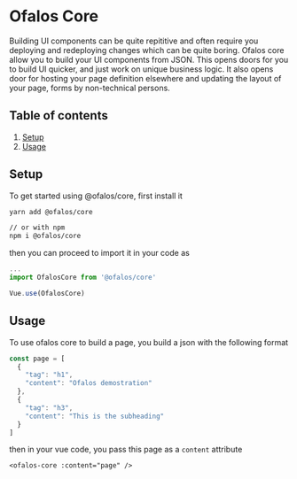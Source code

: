 # Ofalos Core
Building UI components can be quite repititive and often require you deploying and redeploying changes which can be quite boring.
Ofalos core allow you to build your UI components from JSON. This opens doors for you to build UI quicker, and just work on unique business
logic. It also opens door for hosting your page definition elsewhere and updating the layout of your page, forms by non-technical persons.

## Table of contents
1. [Setup](#setup)
1. [Usage](#usage)


## Setup
To get started using @ofalos/core, first install it 
```bash
yarn add @ofalos/core

// or with npm
npm i @ofalos/core
```

then you can proceed to import it in your code as
```js
...
import OfalosCore from '@ofalos/core'

Vue.use(OfalosCore)
```

## Usage
To use ofalos core to build a page, you build a json with the following format

```js
const page = [
  {
    "tag": "h1",
    "content": "Ofalos demostration"
  },
  {
    "tag": "h3",
    "content": "This is the subheading"
  }
]
```

then in your vue code, you pass this page as a `content` attribute
```vue
<ofalos-core :content="page" />
```


